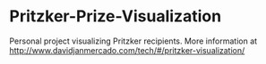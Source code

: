 # Pritzker-Prize-Visualization
Personal project visualizing Pritzker recipients.
More information at http://www.davidjanmercado.com/tech/#/pritzker-visualization/
